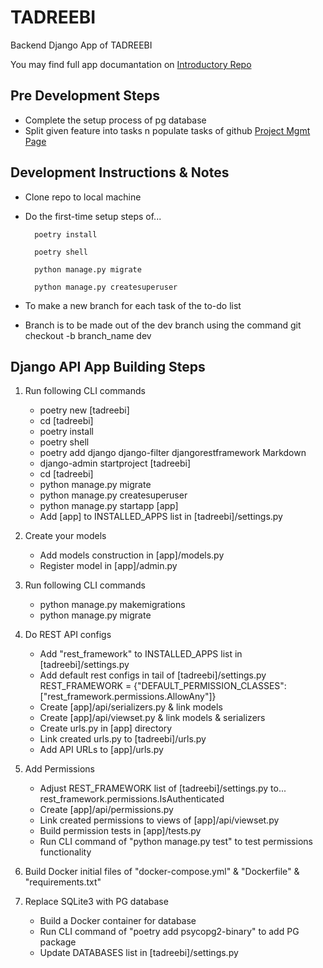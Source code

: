 # TADREEBI

Backend Django App of TADREEBI

You may find full app documantation on [Introductory Repo](https://github.com/Tadreebi/app)

## Pre Development Steps

- Complete the setup process of pg database
- Split given feature into tasks n populate tasks of github [Project Mgmt Page](https://github.com/Tadreebi/be/projects/1)

## Development Instructions & Notes

- Clone repo to local machine
- Do the first-time setup steps of...

        poetry install

        poetry shell
        
        python manage.py migrate
        
        python manage.py createsuperuser
- To make a new branch for each task of the to-do list
- Branch is to be made out of the dev branch using the command
        git checkout -b branch_name dev

## Django API App Building Steps

1. Run following CLI commands
    - poetry new [tadreebi]
    - cd [tadreebi]
    - poetry install
    - poetry shell
    - poetry add django django-filter djangorestframework Markdown
    - django-admin startproject [tadreebi]
    - cd [tadreebi]
    - python manage.py migrate
    - python manage.py createsuperuser
    - python manage.py startapp [app]
    - Add [app] to INSTALLED_APPS list in [tadreebi]/settings.py

2. Create your models
    - Add models construction in [app]/models.py
    - Register model in [app]/admin.py

3. Run following CLI commands
    - python manage.py makemigrations
    - python manage.py migrate

4. Do REST API configs
    - Add "rest_framework" to INSTALLED_APPS list in [tadreebi]/settings.py
    - Add default rest configs in tail of [tadreebi]/settings.py
            REST_FRAMEWORK = {"DEFAULT_PERMISSION_CLASSES": ["rest_framework.permissions.AllowAny"]}
    - Create [app]/api/serializers.py & link models
    - Create [app]/api/viewset.py & link models & serializers
    - Create urls.py in [app] directory
    - Link created urls.py to [tadreebi]/urls.py
    - Add API URLs to [app]/urls.py

5. Add Permissions
    - Adjust REST_FRAMEWORK list of [tadreebi]/settings.py to...
            rest_framework.permissions.IsAuthenticated
    - Create [app]/api/permissions.py
    - Link created permissions to views of [app]/api/viewset.py
    - Build permission tests in [app]/tests.py
    - Run CLI command of "python manage.py test" to test permissions functionality

6. Build Docker initial files of "docker-compose.yml" & "Dockerfile" & "requirements.txt"

7. Replace SQLite3 with PG database
    - Build a Docker container for database
    - Run CLI command of "poetry add psycopg2-binary" to add PG package
    - Update DATABASES list in [tadreebi]/settings.py
